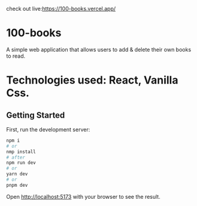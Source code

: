 check out live:https://100-books.vercel.app/

# 100-books
  A simple web application that allows users to add & delete their own books to read.
  # Technologies used: React, Vanilla Css.

  ## Getting Started

First, run the development server:

```bash
npm i
# or
nmp install
# after
npm run dev
# or
yarn dev
# or
pnpm dev
```

Open [http://localhost:5173](http://localhost:5173) with your browser to see the result.

